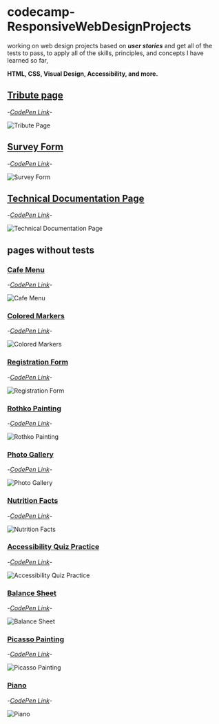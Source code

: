 # codecamp-ResponsiveWebDesignProjects
working on web design projects based on ***user stories*** and get all of the tests to pass, to apply all of the skills, principles, and concepts I have learned so far,

**HTML, CSS, Visual Design, Accessibility, and more.**
## [Tribute page](tribute_page)


-*[CodePen Link](https://codepen.io/saraatq/pen/popEvaw?editors=1101)*-

![Tribute Page](test_passed_screenshots/tribute_page.PNG)

## [Survey Form](Survey_Form)


-*[CodePen Link](https://codepen.io/saraatq/pen/JjMRZjx)*-

![Survey Form](test_passed_screenshots/survey_form.PNG)

## [Technical Documentation Page](technical-documentation-page)


-*[CodePen Link](https://codepen.io/saraatq/pen/NWMNmVM)*-

![Technical Documentation Page](test_passed_screenshots/technical-documentation-page.png)

## pages without tests
### [Cafe Menu](cafe-menu)
-*[CodePen Link](https://codepen.io/saraatq/pen/qBoYyNy)*-

![Cafe Menu](test_passed_screenshots/cafe-menu.PNG)

### [Colored Markers](colored-markers)
-*[CodePen Link](https://codepen.io/saraatq/pen/dymLOxg)*-

![Colored Markers](test_passed_screenshots/colored-markers.PNG)

### [Registration Form](registration-form)
-*[CodePen Link](https://codepen.io/saraatq/pen/poVzYPm)*-

![Registration Form](test_passed_screenshots/registration-form.PNG)

### [Rothko Painting](rothko-painting)
-*[CodePen Link](https://codepen.io/saraatq/pen/GRdKaGN)*-

![Rothko Painting](test_passed_screenshots/rothko-painting.PNG)

### [Photo Gallery](photo-gallery)
-*[CodePen Link](https://codepen.io/saraatq/pen/mdLbNbG)*-

![Photo Gallery](test_passed_screenshots/photo-gallery.PNG)

### [Nutrition Facts](nutrition-facts)
-*[CodePen Link](https://codepen.io/saraatq/pen/OJZJOBw)*-

![Nutrition Facts](test_passed_screenshots/nutrition-facts.PNG)

### [Accessibility Quiz Practice](accessibility-quiz-practice)
-*[CodePen Link](https://codepen.io/saraatq/pen/mdLVxVY)*-

![Accessibility Quiz Practice](test_passed_screenshots/accessibility-quiz-practice.png)

### [Balance Sheet](balance-sheet)
-*[CodePen Link](https://codepen.io/saraatq/pen/NWMxJbx)*-

![Balance Sheet](test_passed_screenshots/balance-sheet.png)

### [Picasso Painting](picasso-painting)
-*[CodePen Link](https://codepen.io/saraatq/pen/xxjVWBy)*-

![Picasso Painting](test_passed_screenshots/picasso-painting.png)

### [Piano](piano)
-*[CodePen Link](https://codepen.io/saraatq/pen/yLjOwzg)*-

![Piano](test_passed_screenshots/piano.png)
